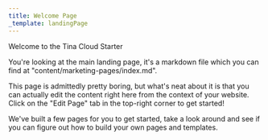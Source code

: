 ```yaml
---
title: Welcome Page
_template: landingPage
---
```


Welcome to the Tina Cloud Starter

You're looking at the main landing page, it's a markdown file which you can find at "content/marketing-pages/index.md".

This page is admittedly pretty boring, but what's neat about it is that you can actually edit the content right here from the context of your website. Click on the "Edit Page" tab in the top-right corner to get started!

We've built a few pages for you to get started, take a look around and see if you can figure out how to build your own pages and templates.
